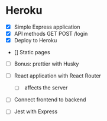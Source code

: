 Heroku
======

* [x] Simple Express application
* [x] API methods GET POST /login
* [x] Deploy to Heroku
* [] Static pages
* [ ] Bonus: prettier with Husky
* [ ] React application with React Router
    * [ ] <BrowserRouter /> affects the server
* [ ] Connect frontend to backend
* [ ] Jest with Express

